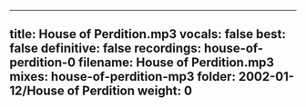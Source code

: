 
---
title: House of Perdition.mp3
vocals: false
best: false
definitive: false
recordings: house-of-perdition-0
filename: House of Perdition.mp3
mixes: house-of-perdition-mp3
folder: 2002-01-12/House of Perdition
weight: 0
---
